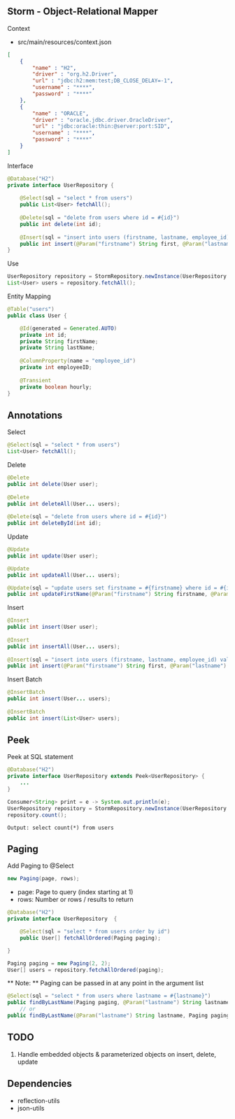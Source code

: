 ## Storm - Object-Relational Mapper ##

Context

- src/main/resources/context.json

```json
[
    {
        "name" : "H2",
        "driver" : "org.h2.Driver",
        "url" : "jdbc:h2:mem:test;DB_CLOSE_DELAY=-1",
        "username" : "****",
        "password" : "****"
    },
    {
        "name" : "ORACLE",
        "driver" : "oracle.jdbc.driver.OracleDriver",
        "url" : "jdbc:oracle:thin:@server:port:SID",
        "username" : "****",
        "password" : "****"
    }
]
```

Interface

```java
@Database("H2")
private interface UserRepository {
        
    @Select(sql = "select * from users")
    public List<User> fetchAll();
        
    @Delete(sql = "delete from users where id = #{id}")
    public int delete(int id);
        
    @Insert(sql = "insert into users (firstname, lastname, employee_id) values (#{firstname}, #{lastname}, #{employeeID})")
    public int insert(@Param("firstname") String first, @Param("lastname") String last, @Param("employeeID") int id);
}
```

Use

```java
UserRepository repository = StormRepository.newInstance(UserRepository.class);
List<User> users = repository.fetchAll();
```

Entity Mapping

```java
@Table("users")
public class User {

    @Id(generated = Generated.AUTO)
    private int id;
    private String firstName;
    private String lastName;
    
    @ColumnProperty(name = "employee_id")
    private int employeeID;
    
    @Transient
    private boolean hourly;
}
```

## Annotations ##

Select

```java
@Select(sql = "select * from users")
List<User> fetchAll();
```

Delete

```java
@Delete
public int delete(User user);
        
@Delete
public int deleteAll(User... users);
        
@Delete(sql = "delete from users where id = #{id}")
public int deleteById(int id);
```

Update

```java
@Update
public int update(User user);

@Update
public int updateAll(User... users);

@Update(sql = "update users set firstname = #{firstname} where id = #{id}")
public int updateFirstName(@Param("firstname") String firstname, @Param("id") int id);
```

Insert

```java
@Insert
public int insert(User user);
        
@Insert
public int insertAll(User... users);
        
@Insert(sql = "insert into users (firstname, lastname, employee_id) values (#{firstname}, #{lastname}, #{employeeID})")
public int insert(@Param("firstname") String first, @Param("lastname") String last, @Param("employeeID") int id);
```

Insert Batch

```java
@InsertBatch
public int insert(User... users);
        
@InsertBatch
public int insert(List<User> users);
```

## Peek ##

Peek at SQL statement

```java
@Database("H2")
private interface UserRepository extends Peek<UserRepository> {
    ...
}

Consumer<String> print = e -> System.out.println(e);
UserRepository repository = StormRepository.newInstance(UserRepository.class).peek(print);
repository.count();
```

```
Output: select count(*) from users
```

## Paging ##

Add Paging to @Select

```java
new Paging(page, rows);
```

- page: Page to query (index starting at 1)
- rows: Number or rows / results to return

```java
@Database("H2")
private interface UserRepository  {

    @Select(sql = "select * from users order by id")
    public User[] fetchAllOrdered(Paging paging);

}

Paging paging = new Paging(2, 2);
User[] users = repository.fetchAllOrdered(paging);

```

** Note: ** Paging can be passed in at any point in the argument list

```java
@Select(sql = "select * from users where lastname = #{lastname}")
public findByLastName(Paging paging, @Param("lastname") String lastname);
    // or
public findByLastName(@Param("lastname") String lastname, Paging paging);

```

## TODO ##

1. Handle embedded objects & parameterized objects on insert, delete, update

## Dependencies ##

- reflection-utils
- json-utils
